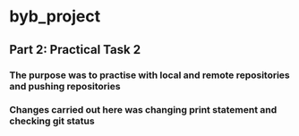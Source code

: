 # byb_project
## Part 2: Practical Task 2
### The purpose was to practise with local and remote repositories and pushing repositories
### Changes carried out here was changing print statement and checking git status
